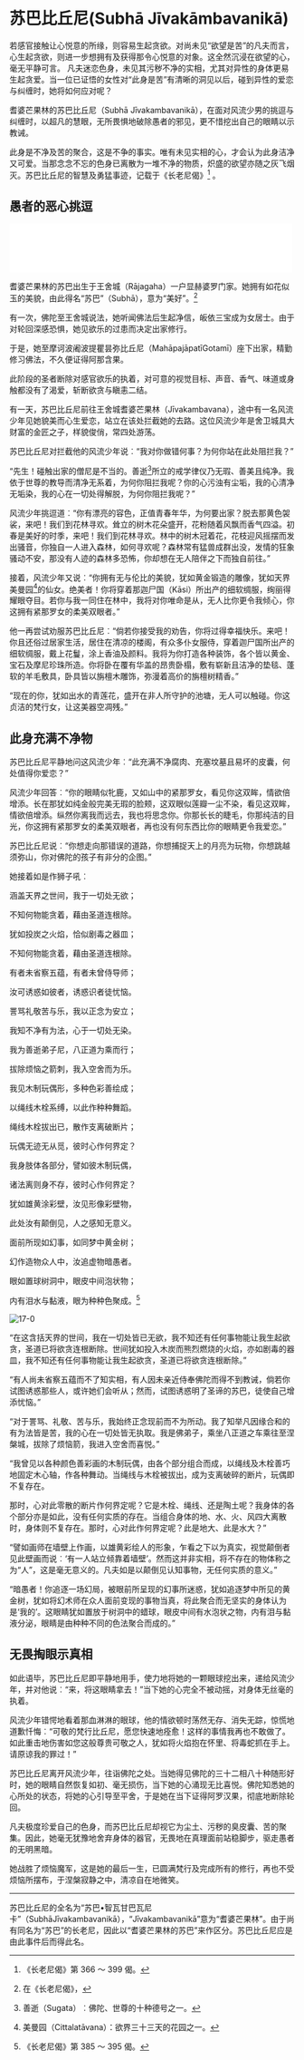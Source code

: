 # 苏巴比丘尼(Subhā Jīvakāmbavanikā)
若感官接触让心悦意的所缘，则容易生起贪欲。对尚未见“欲望是苦”的凡夫而言，心生起贪欲，则进一步想拥有及获得那令心悦意的对象。这全然沉浸在欲望的心，毫无平静可言。
凡夫迷恋色身，未见其污秽不净的实相，尤其对异性的身体更易生起贪爱。当一位已证悟的女性对“此身是苦”有清晰的洞见以后，碰到异性的爱恋与纠缠时，她将如何应对呢？

耆婆芒果林的苏巴比丘尼（Subhā Jīvakambavanikā），在面对风流少男的挑逗与纠缠时，以超凡的慧眼，无所畏惧地破除愚者的邪见，更不惜挖出自己的眼睛以示教诫。

此身是不净及苦的聚合，这是不争的事实。唯有未见实相的心，才会认为此身洁净又可爱。当那念念不忘的色身已离散为一堆不净的物质，炽盛的欲望亦随之灰飞烟灭。苏巴比丘尼的智慧及勇猛事迹，记载于《长老尼偈》[^1] 。

## 愚者的恶心挑逗

<div>
<iframe frameborder="0" marginwidth="0" marginheight="0" width=500 height=86 src="./mp3/1.17-0.mp3"></iframe>
</div>

耆婆芒果林的苏巴出生于王舍城（Rājagaha）一户显赫婆罗门家。她拥有如花似玉的美貌，由此得名“苏巴”（Subhā），意为“美好”。[^2]

有一次，佛陀至王舍城说法，她听闻佛法后生起净信，皈依三宝成为女居士。由于对轮回深感恐惧，她见欲乐的过患而决定出家修行。

于是，她至摩诃波阇波提瞿昙弥比丘尼（MahāpajāpatīGotamī）座下出家，精勤修习佛法，不久便证得阿那含果。

此阶段的圣者断除对感官欲乐的执着，对可意的视觉目标、声音、香气、味道或身触都没有了渴爱，斩断欲贪与瞋恚二结。

有一天，苏巴比丘尼前往王舍城耆婆芒果林（Jīvakambavana），途中有一名风流少年见她貌美而心生爱恋，站立在该处拦截她的去路。这位风流少年是舍卫城具大财富的金匠之子，样貌俊俏，常四处游荡。

苏巴比丘尼对拦截他的风流少年说︰“我对你做错何事？为何你站在此处阻拦我？”

“先生！碰触出家的僧尼是不当的。善逝[^3]所立的戒学律仪乃无瑕、善美且纯净。我依于世尊的教导而清净无系着，为何你阻拦我呢？你的心污浊有尘垢，我的心清净无垢染，我的心在一切处得解脱，为何你阻拦我呢？”

风流少年挑逗道︰“你有漂亮的容色，正值青春年华，为何要出家？脱去那黄色袈裟，来吧！我们到花林寻欢。耸立的树木花朵盛开，花粉随着风飘而香气四溢。初春是美好的时季，来吧！我们到花林寻欢。林中的树木冠着花，花枝迎风摇摆而发出骚音，你独自一人进入森林，如何寻欢呢？森林常有猛兽成群出没，发情的狂象骚动不安，那没有人迹的森林多恐怖，你却想在无人陪伴之下而独自前往。”

接着，风流少年又说︰“你拥有无与伦比的美貌，犹如黄金锻造的雕像，犹如天界美曼园[^4]的仙女。绝美者！你将穿着那迦尸国（Kāsi）所出产的细软绸服，绚丽得耀眼夺目。若你与我一同住在林中，我将对你唯命是从，无人比你更令我倾心，你这拥有紧那罗女的柔美双眼者。”

他一再尝试劝服苏巴比丘尼︰“倘若你接受我的劝告，你将过得幸福快乐。来吧！你且还俗过居家生活，居住在清凉的楼阁，有众多仆女服侍，穿着迦尸国所出产的细软绸服，戴上花鬘，涂上香油及颜料。我将为你打造各种装饰，各个皆以黄金、宝石及摩尼珍珠所造。你将卧在覆有华盖的昂贵卧榻，敷有崭新且洁净的垫毯、蓬软的羊毛敷具，卧具皆以旃檀木雕饰，弥漫着高价的旃檀树精香。”

“现在的你，犹如出水的青莲花，盛开在非人所守护的池塘，无人可以触碰。你这贞洁的梵行女，让这美器空凋残。”

## 此身充满不净物

苏巴比丘尼平静地问这风流少年︰“此充满不净腐肉、充塞坟墓且易坏的皮囊，何处值得你爱恋？”

风流少年回答︰“你的眼睛似牝鹿，又如山中的紧那罗女，看见你这双眸，情欲倍增添。长在那犹如纯金般完美无瑕的脸颊，这双眼似莲瓣一尘不染，看见这双眸，情欲倍增添。纵然你离我而远去，我也将思念你。你那长长的睫毛，你那纯洁的目光，你这拥有紧那罗女的柔美双眼者，再也没有何东西比你的眼睛更令我爱恋。”

苏巴比丘尼说︰“你想走向那错误的道路，你想捕捉天上的月亮为玩物，你想跳越须弥山，你对佛陀的孩子有非分的企图。”

她接着如是作狮子吼︰

涵盖天界之世间，我于一切处无欲；

不知何物能贪着，藉由圣道连根除。

犹如投炭之火焰，恰似剧毒之器皿；

不知何物能贪着，藉由圣道连根除。

有者未省察五蕴，有者未曾侍导师；

汝可诱惑如彼者，诱惑识者徒忧恼。

詈骂礼敬苦与乐，我以正念为安立；

我知不净有为法，心于一切处无染。

我为善逝弟子尼，八正道为乘而行；

拔除烦恼之箭刺，我入空舍而为乐。

我见木制玩偶形，多种色彩善绘成；

以绳线木栓系缚，以此作种种舞蹈。

绳线木栓拔出已，散作支离破断片；

玩偶无迹无从觅，彼时心作何界定？

我身肢体各部分，譬如彼木制玩偶，

诸法离则身不存，彼时心作何界定？

犹如雄黄涂彩壁，汝见形像彩壁物，

此处汝有颠倒见，人之感知无意义。

面前所现如幻事，如同梦中黄金树；

幻作造物众人中，汝追虚物暗愚者。

眼如置球树洞中，眼皮中间泡状物；

内有泪水与黏液，眼为种种色聚成。[^5]

![17-0](./img/1.17-0.webp)
<br/>

“在这含括天界的世间，我在一切处皆已无欲，我不知还有任何事物能让我生起欲贪，圣道已将欲贪连根断除。世间犹如投入木炭而熊烈燃烧的火焰，亦如剧毒的器皿，我不知还有任何事物能让我生起欲贪，圣道已将欲贪连根断除。”

“有人尚未省察五蕴而不了知实相，有人因未亲近侍奉佛陀而得不到教诫，倘若你试图诱惑那些人，或许她们会听从；然而，试图诱惑明了圣谛的苏巴，徒使自己增添忧恼。”

“对于詈骂、礼敬、苦与乐，我始终正念现前而不为所动。我了知举凡因缘合和的有为法皆是苦，我的心在一切处皆无执取。我是佛弟子，乘坐八正道之车乘往至涅槃城，拔除了烦恼箭，我进入空舍而喜悦。”

“我曾见以各种颜色善彩画的木制玩偶，由各个部分组合而成，以绳线及木栓善巧地固定木心轴，作各种舞动。当绳线与木栓被拔出，成为支离破碎的断片，玩偶即不复存在。

那时，心对此零散的断片作何界定呢？它是木栓、绳线、还是陶土呢？我身体的各个部分亦是如此，没有任何实质的存在。当组合身体的地、水、火、风四大离散时，身体则不复存在。那时，心对此作何界定呢？此是地大、此是水大？”

“譬如画师在墙壁上作画，以雄黄彩绘人的形象，乍看之下以为真实，视觉颠倒者见此壁画而说︰‘有一人站立倾靠着墙壁’。然而这并非实相，将不存在的物体称之为“人”，这是毫无意义的。凡夫如是以颠倒见认知事物，无任何实质的意义。”

“暗愚者！你追逐一场幻局，被眼前所呈现的幻事所迷惑，犹如追逐梦中所见的黄金树，犹如将幻术师在众人面前变现的事物当真，将此聚合而无坚实的身体认为是‘我的’。这眼睛犹如置放于树洞中的蜡球，眼皮中间有水泡状之物，内有泪与黏液分泌，眼睛是由种种不同的色法聚合而成的。”

## 无畏掏眼示真相

如此语毕，苏巴比丘尼即平静地用手，使力地将她的一颗眼球挖出来，递给风流少年，并对他说︰“来，将这眼睛拿去！”当下她的心完全不被动摇，对身体无丝毫的执着。

风流少年错愕地看着那血淋淋的眼球，他的情欲顿时荡然无存、消失无踪，惊慌地道歉忏悔︰“可敬的梵行比丘尼，愿您快速地痊愈！这样的事情我再也不敢做了。如此重击地伤害如您这般尊贵可敬之人，犹如将火焰抱在怀里、将毒蛇抓在手上。请原谅我的罪过！”

苏巴比丘尼离开风流少年，往诣佛陀之处。当她得见佛陀的三十二相八十种随形好时，她的眼睛自然恢复如初、毫无损伤，当下她的心涌现无比喜悦。佛陀知悉她的心所处的状态，将她的心引导至平舍，于是她在当下证得阿罗汉果，彻底地断除轮回。

凡夫极度珍爱自己的色身，而苏巴比丘尼却视它为尘土、污秽的臭皮囊、苦的聚集。因此，她毫无犹豫地舍弃身体的器官，无畏地在真理面前站稳脚步，驱走愚者的无明黑暗。

她战胜了烦恼魔军，这是她的最后一生，已圆满梵行及完成所有的修行，再也不受烦恼所摆布，于涅槃寂静之中，清凉自在地微笑。

------

[^1]: 《长老尼偈》第 366 ～ 399 偈。

[^2]: 在《长老尼偈》，

苏巴比丘尼的全名为“苏巴•智瓦甘巴瓦尼卡”（SubhāJīvakambavanikā），“Jīvakambavanikā”意为“耆婆芒果林”。由于尚有同名为“苏巴”的长老尼，因此以“耆婆芒果林的苏巴”来作区分。苏巴比丘尼应是由此事件后而得此名。

[^3]: 善逝（Sugata）︰佛陀、世尊的十种德号之一。

[^4]: 美曼园（Cittalatāvana）：欲界三十三天的花园之一。

[^5]:《长老尼偈》第 385 ～ 395 偈。
